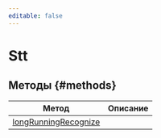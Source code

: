 ```yaml
---
editable: false
---
```


# Stt


## Методы {#methods}
Метод | Описание
--- | ---
[longRunningRecognize](longRunningRecognize.md) | 